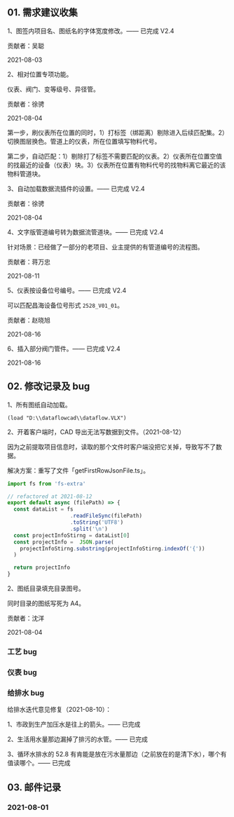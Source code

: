 ## 01. 需求建议收集

1、图签内项目名、图纸名的字体宽度修改。—— 已完成 V2.4

贡献者：吴聪

2021-08-03

2、相对位置专项功能。

仪表、阀门、变等级号、异径管。

贡献者：徐骋

2021-08-04

第一步，刷仪表所在位置的同时，1）打标签（绑距离）剔除进入后续匹配集。2）切换图层换色。管道上的仪表，所在位置填写物料代号。

第二步，自动匹配：1）剔除打了标签不需要匹配的仪表。2）仪表所在位置空值的找最近的设备（仪表）块。3）仪表所在位置有物料代号的找物料离它最近的该物料管道块。

3、自动加载数据流插件的设置。—— 已完成 V2.4

贡献者：徐骋

2021-08-04

4、文字版管道编号转为数据流管道块。—— 已完成 V2.4

针对场景：已经做了一部分的老项目、业主提供的有管道编号的流程图。

贡献者：蒋万忠

2021-08-11

5、仪表按设备位号编号。—— 已完成 V2.4

可以匹配昌海设备位号形式 `2528_V01_01`。

贡献者：赵晓旭

2021-08-16

6、插入部分阀门管件。—— 已完成 V2.4

2021-08-16

## 02. 修改记录及 bug

1、所有图纸自动加载。

```
(load "D:\\dataflowcad\\dataflow.VLX")
```

2、开着客户端时，CAD 导出无法写数据到文件。（2021-08-12）

因为之前提取项目信息时，读取的那个文件时客户端没把它关掉，导致写不了数据。

解决方案：重写了文件「getFirstRowJsonFile.ts」。

```js
import fs from 'fs-extra'

// refactored at 2021-08-12
export default async (filePath) => {
  const dataList = fs
                    .readFileSync(filePath)
                    .toString('UTF8')
                    .split('\n')
  const projectInfoStirng = dataList[0]   
  const projectInfo =  JSON.parse(
    projectInfoStirng.substring(projectInfoStirng.indexOf('{'))
  )

  return projectInfo
}
```

2、图纸目录填充目录图号。

同时目录的图纸写死为 A4。

贡献者：沈洋

2021-08-04

### 工艺 bug


### 仪表 bug



### 给排水 bug

给排水迭代意见修复（2021-08-10）：

1、市政到生产加压水是往上的箭头。—— 已完成

2、生活用水量那边漏掉了排污的水管。—— 已完成

3、循环水排水的 52.8 有肯能是放在污水量那边（之前放在的是清下水），哪个有值读哪个。—— 已完成


## 03. 邮件记录

### 2021-08-01

